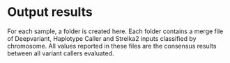 # Output results  

For each sample, a folder is created here. Each folder contains a merge file of Deepvariant, Haplotype Caller and Strelka2 inputs classified by chromosome. All values reported in these files are the consensus results between all variant callers evaluated.

